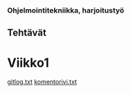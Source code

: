### Ohjelmointitekniikka, harjoitustyö

## Tehtävät

# Viikko1

[gitlog.txt](https://github.com/NuiS4ncE/ot-harjoitustyo/blob/master/laskarit/viikko1/gitlog.txt)
[komentorivi.txt](https://github.com/NuiS4ncE/ot-harjoitustyo/blob/master/laskarit/viikko1/komentorivi.txt)
